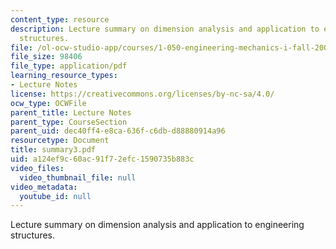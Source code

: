 ```yaml
---
content_type: resource
description: Lecture summary on dimension analysis and application to engineering
  structures.
file: /ol-ocw-studio-app/courses/1-050-engineering-mechanics-i-fall-2007/a124ef9c60ac91f72efc1590735b883c_summary3.pdf
file_size: 98406
file_type: application/pdf
learning_resource_types:
- Lecture Notes
license: https://creativecommons.org/licenses/by-nc-sa/4.0/
ocw_type: OCWFile
parent_title: Lecture Notes
parent_type: CourseSection
parent_uid: dec40ff4-e8ca-636f-c6db-d88880914a96
resourcetype: Document
title: summary3.pdf
uid: a124ef9c-60ac-91f7-2efc-1590735b883c
video_files:
  video_thumbnail_file: null
video_metadata:
  youtube_id: null
---
```

Lecture summary on dimension analysis and application to engineering structures.